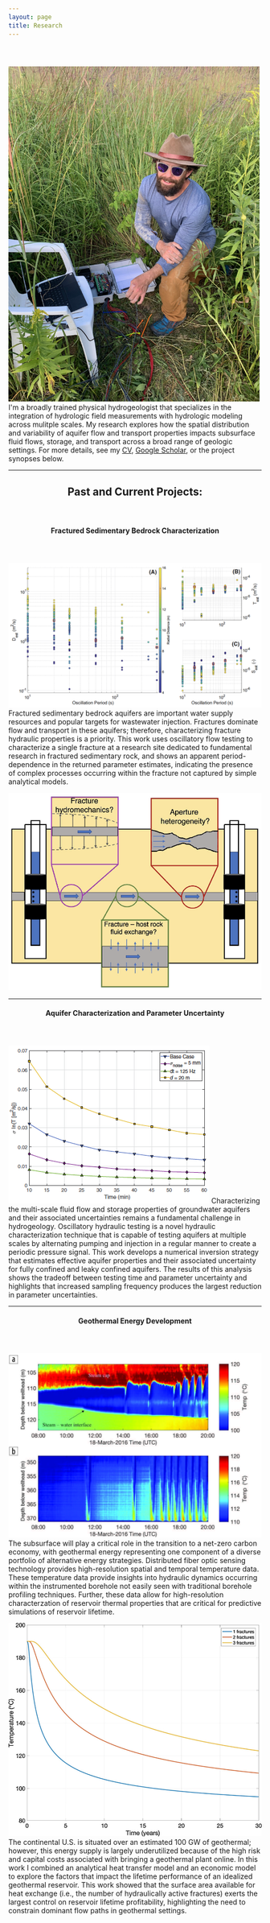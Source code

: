 ```yaml
---
layout: page
title: Research
---
```


<!-- Google tag (gtag.js) -->
<script async src="https://www.googletagmanager.com/gtag/js?id=G-QQLNFGW8CP"></script>
<script>
  window.dataLayer = window.dataLayer || [];
  function gtag(){dataLayer.push(arguments);}
  gtag('js', new Date());

  gtag('config', 'G-QQLNFGW8CP');
</script>

<!-- Post -->
<section class="post">
    <header class="major">

  </header>
      <!-- <span class="date"></span> -->
      <p><span class="image right"><img src="/assets/images/bio_pics/jpatt.jpg" width="500" height="auto" alt="" /></span>
      I'm a broadly trained physical hydrogeologist that specializes in the integration of hydrologic field measurements with hydrologic modeling across mulitple scales. My research explores how the spatial distribution and variability of aquifer flow and transport properties impacts subsurface fluid flows, storage, and transport across a broad range of geologic settings. For more details, see my <a href="/assets/pubs/CV_Patterson_Jeremy.pdf">CV</a>, <a href="https://scholar.google.com/citations?user=qOKXiPkAAAAJ&hl=en&oi=ao">Google Scholar</a>, or the project synopses below.</p>
  <hr />

  <header>
  <h2>Past and Current Projects:</h2>
  </header>
  
  <header>
  <h4>Fractured Sedimentary Bedrock Characterization</h4>
  </header>
  <p><a href="/assets/pubs/gw_2023.pdf"><span class="image left"><img src="/assets/images/pub_figs/gw2023.png" alt="" /></span></a>
  Fractured sedimentary bedrock aquifers are important water supply resources and popular targets for wastewater injection. Fractures dominate flow and transport in these aquifers; therefore, characterizing fracture hydraulic properties is a priority. This work uses oscillatory flow testing to characterize a single fracture at a research site dedicated to fundamental research in fractured sedimentary rock, and shows an apparent period-dependence in the returned parameter estimates, indicating the presence of complex processes occurring within the fracture not captured by simple analytical models.</p>
  <p><a href="/assets/pubs/wrr_2023.pdf"><span class="image left"><img src="/assets/images/pub_figs/wrr.png" alt="" /></span></a>
  </p>
  <hr />

  <header>
  <h4>Aquifer Characterization and Parameter Uncertainty</h4>
  </header>
  <p><a href="/assets/pubs/gw_2022.pdf"><span class="image left"><img src="/assets/images/pub_figs/gw2022.png" alt="" /></span></a>
  Characterizing the multi-scale fluid flow and storage properties of groundwater aquifers and their associated uncertainties remains a fundamental challenge in hydrogeology. Oscillatory hydraulic testing is a novel hydraulic characterization technique that is capable of testing aquifers at multiple scales by alternating pumping and injection in a regular manner to create a periodic pressure signal. This work develops a numerical inversion strategy that estimates effective aquifer properties and their associated uncertainty for fully confined and leaky confined aquifers. The results of this analysis shows the tradeoff between testing time and parameter uncertainty and highlights that increased sampling frequency produces the largest reduction in parameter uncertainties.</p>
  <hr />

  <header>
  <h4>Geothermal Energy Development</h4>
  </header>
  <p><a href="/assets/pubs/tle_2017.pdf"><span class="image left"><img src="/assets/images/pub_figs/tle.jpg" alt="" /></span></a>
  The subsurface will play a critical role in the transition to a net-zero carbon economy, with geothermal energy representing one component of a diverse portfolio of alternative energy strategies. Distributed fiber optic sensing technology provides high-resolution spatial and temporal temperature data. These temperature data provide insights into hydraulic dynamics occurring within the instrumented borehole not easily seen with traditional borehole profiling techniques. Further, these data allow for high-resolution characterzation of reservoir thermal properties that are critical for predictive simulations of reservoir lifetime.</p>
  <p><a href="/assets/pubs/geothermics_2020.pdf"><span class="image left"><img src="/assets/images/pub_figs/geothermics.jpg" alt="" /></span></a>
  The continental U.S. is situated over an estimated 100 GW of geothermal; however, this energy supply is largely underutilized because of the high risk and capital costs associated with bringing a geothermal plant online. In this work I combined an analytical heat transfer model and an economic model to explore the factors that impact the lifetime performance of an idealized geothermal reservoir. This work showed that the surface area available for heat exchange (i.e., the number of hydraulically active fractures) exerts the largest control on reservoir lifetime profitability, highlighting the need to constrain dominant flow paths in geothermal settings.
  </p>
      
</section>
